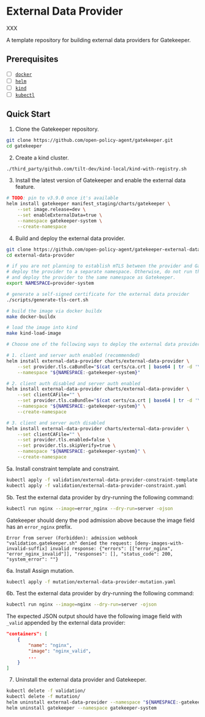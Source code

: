 # External Data Provider

XXX

A template repository for building external data providers for Gatekeeper.

## Prerequisites

- [ ] [`docker`](https://docs.docker.com/get-docker/)
- [ ] [`helm`](https://helm.sh/)
- [ ] [`kind`](https://kind.sigs.k8s.io/)
- [ ] [`kubectl`](https://kubernetes.io/docs/tasks/tools/#kubectl)

## Quick Start

1. Clone the Gatekeeper repository.

```bash
git clone https://github.com/open-policy-agent/gatekeeper.git
cd gatekeeper
```

2. Create a kind cluster.

```bash
./third_party/github.com/tilt-dev/kind-local/kind-with-registry.sh
```

3. Install the latest version of Gatekeeper and enable the external data feature.

```bash
# TODO: pin to v3.9.0 once it's available
helm install gatekeeper manifest_staging/charts/gatekeeper \
    --set image.release=dev \
    --set enableExternalData=true \
    --namespace gatekeeper-system \
    --create-namespace
```

4. Build and deploy the external data provider.

```bash
git clone https://github.com/open-policy-agent/gatekeeper-external-data-provider.git
cd external-data-provider

# if you are not planning to establish mTLS between the provider and Gatekeeper,
# deploy the provider to a separate namespace. Otherwise, do not run the following command
# and deploy the provider to the same namespace as Gatekeeper.
export NAMESPACE=provider-system

# generate a self-signed certificate for the external data provider
./scripts/generate-tls-cert.sh

# build the image via docker buildx
make docker-buildx

# load the image into kind
make kind-load-image

# Choose one of the following ways to deploy the external data provider:

# 1. client and server auth enabled (recommended)
helm install external-data-provider charts/external-data-provider \
    --set provider.tls.caBundle="$(cat certs/ca.crt | base64 | tr -d '\n\r')" \
    --namespace "${NAMESPACE:-gatekeeper-system}"

# 2. client auth disabled and server auth enabled
helm install external-data-provider charts/external-data-provider \
    --set clientCAFile="" \
    --set provider.tls.caBundle="$(cat certs/ca.crt | base64 | tr -d '\n\r')" \
    --namespace "${NAMESPACE:-gatekeeper-system}" \
    --create-namespace

# 3. client and server auth disabled
helm install external-data-provider charts/external-data-provider \
    --set clientCAFile="" \
    --set provider.tls.enabled=false \
    --set provider.tls.skipVerify=true \
    --namespace "${NAMESPACE:-gatekeeper-system}" \
    --create-namespace
```

5a. Install constraint template and constraint.

```bash
kubectl apply -f validation/external-data-provider-constraint-template.yaml
kubectl apply -f validation/external-data-provider-constraint.yaml
```

5b. Test the external data provider by dry-running the following command:

```bash
kubectl run nginx --image=error_nginx --dry-run=server -ojson
```

Gatekeeper should deny the pod admission above because the image field has an `error_nginx` prefix.

```
Error from server (Forbidden): admission webhook "validation.gatekeeper.sh" denied the request: [deny-images-with-invalid-suffix] invalid response: {"errors": [["error_nginx", "error_nginx_invalid"]], "responses": [], "status_code": 200, "system_error": ""}
```

6a. Install Assign mutation.

```bash
kubectl apply -f mutation/external-data-provider-mutation.yaml
```

6b. Test the external data provider by dry-running the following command:

```bash
kubectl run nginx --image=nginx --dry-run=server -ojson
```

The expected JSON output should have the following image field with `_valid` appended by the external data provider:

```json
"containers": [
    {
        "name": "nginx",
        "image": "nginx_valid",
        ...
    }
]
```

7. Uninstall the external data provider and Gatekeeper.

```bash
kubectl delete -f validation/
kubectl delete -f mutation/
helm uninstall external-data-provider --namespace "${NAMESPACE:-gatekeeper-system}"
helm uninstall gatekeeper --namespace gatekeeper-system
```
